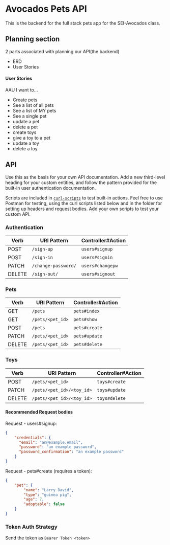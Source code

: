 # Avocados Pets API

This is the backend for the full stack pets app for the SEI-Avocados class.

## Planning section

2 parts associated with planning our API(the backend)
- ERD
- User Stories

#### User Stories

AAU I want to...
- Create pets
- See a list of all pets
- See a list of MY pets
- See a single pet
- update a pet
- delete a pet
- create toys
- give a toy to a pet
- update a toy
- delete a toy

## API

Use this as the basis for your own API documentation. Add a new third-level
heading for your custom entities, and follow the pattern provided for the
built-in user authentication documentation.

Scripts are included in [`curl-scripts`](curl-scripts) to test built-in actions. Feel free to use Postman for testing, using the curl scripts listed below and in the folder for setting up headers and request bodies.
Add your own scripts to test your custom API.

### Authentication

| Verb   | URI Pattern            | Controller#Action |
|--------|------------------------|-------------------|
| POST   | `/sign-up`             | `users#signup`    |
| POST   | `/sign-in`             | `users#signin`    |
| PATCH  | `/change-password/` | `users#changepw`  |
| DELETE | `/sign-out/`        | `users#signout`   |

### Pets

| Verb   | URI Pattern            | Controller#Action |
|--------|------------------------|-------------------|
| GET   | `/pets`             | `pets#index`    |
| GET   | `/pets/<pet_id>`    | `pets#show`    |
| POST   | `/pets`             | `pets#create`    |
| PATCH  | `/pets/<pet_id>` | `pets#update`  |
| DELETE | `/pets/<pet_id>`        | `pets#delete`   |

### Toys

| Verb   | URI Pattern            | Controller#Action |
|--------|------------------------|-------------------|
| POST   | `/pets/<pet_id>`             | `toys#create`    |
| PATCH  | `/pets/<pet_id>/<toy_id>` | `toys#update`  |
| DELETE | `/pets/<pet_id>/<toy_id>`        | `toys#delete`   |

#### Recommended Request bodies

Request - users#signup:

```json
{
    "credentials": {
      "email": "an@example.email",
      "password": "an example password",
      "password_confirmation": "an example password"
    }
}
```

Request - pets#create (requires a token):

```json
{
    "pet": {
        "name": "Larry David",
        "type": "guinea pig",
        "age": 7,
        "adoptable": false
    }
}
```

### Token Auth Strategy

Send the token as `Bearer Token <token>`
